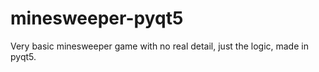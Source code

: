 # minesweeper-pyqt5

Very basic minesweeper game with no real detail, just the logic, made in pyqt5.
